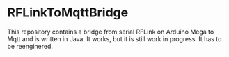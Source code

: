 # RFLinkToMqttBridge
This repository contains a bridge from serial RFLink on Arduino Mega to Mqtt and is written in Java. It works, but it is still work in progress. It has to be reenginered.
